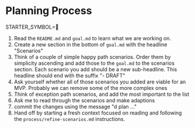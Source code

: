 # Planning Process

STARTER_SYMBOL=📝

1. Read the `README.md` and `goal.md` to learn what we are working on.
2. Create a new section in the bottom of `goal.md` with the headline "Scenarios"
3. Think of a couple of simple happy path scenarios. Order them by simplicity ascending and add those to the `goal.md` to the scenarios section. Each scenario you add should be a new sub-headline. This headline should end with the suffix "- DRAFT"
4. Ask yourself whether all of those scenarios you added are viable for an MVP. Probably we can remove some of the more complex ones
5. Think of exception path scenarios, and add the most important to the list
6. Ask me to read through the scenarios and make adaptions
7. commit the changes using the message "d plan ..."
8. Hand off by starting a fresh context focused on reading and following the `process/refine-scenarios.md` instructions.
